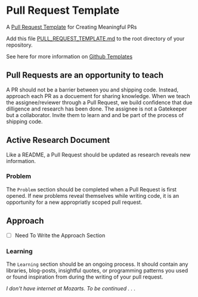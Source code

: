 # Pull Request Template
A [Pull Request Template](https://github.com/flexyford/pull-request-template/blob/master/PULL_REQUEST_TEMPLATE.md) for Creating Meaningful PRs

Add this file [PULL_REQUEST_TEMPLATE.md](https://raw.githubusercontent.com/flexyford/pull-request-template/master/PULL_REQUEST_TEMPLATE.md) to the root directory of your repository.

See here for more information on [Github Templates](https://github.com/blog/2111-issue-and-pull-request-templates)

## Pull Requests are an opportunity to teach
A PR should not be a barrier between you and shipping code. Instead, approach each PR as a docuement for sharing knowledge. When we teach the assignee/reviewer through a Pull Request, we build confidence that due dilligence and research has been done. The assignee is not a Gatekeeper but a collaborator. Invite them to learn and and be part of the process of shipping code.

## Active Research Document
Like a README, a Pull Request should be updated as research reveals new information. 

### Problem
The `Problem` section should be completed when a Pull Request is first opened. If new problems reveal themselves while writing code, it is an opportunity for a new appropriatly scoped pull request.

## Approach
- [ ] Need To Write the Approach Section

### Learning
The `Learning` section should be an ongoing process. It should contain any libraries, blog-posts, insightful quotes, or programming patterns you used or found inspiration from during the writing of your pull request.

_I don't have internet at Mozarts. To be continued . . ._
